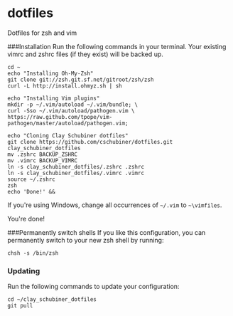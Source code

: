 dotfiles
========

Dotfiles for zsh and vim

###Installation
Run the following commands in your terminal. Your existing vimrc and zshrc files (if they exist) will be backed up. 

    cd ~
    echo "Installing Oh-My-Zsh"
    git clone git://zsh.git.sf.net/gitroot/zsh/zsh
    curl -L http://install.ohmyz.sh | sh
    
    echo "Installing Vim plugins"
    mkdir -p ~/.vim/autoload ~/.vim/bundle; \
    curl -Sso ~/.vim/autoload/pathogen.vim \
    https://raw.github.com/tpope/vim-pathogen/master/autoload/pathogen.vim;

    echo "Cloning Clay Schubiner dotfiles"
    git clone https://github.com/cschubiner/dotfiles.git clay_schubiner_dotfiles
    mv .zshrc BACKUP_ZSHRC
    mv .vimrc BACKUP_VIMRC
    ln -s clay_schubiner_dotfiles/.zshrc .zshrc
    ln -s clay_schubiner_dotfiles/.vimrc .vimrc
    source ~/.zshrc
    zsh
    echo 'Done!' &&
    


If you're using Windows, change all occurrences of `~/.vim` to `~\vimfiles`.

You're done!

###Permanently switch shells
If you like this configuration, you can permanently switch to your new zsh shell by running:
```
chsh -s /bin/zsh
```
### Updating

Run the following commands to update your configuration:

```
cd ~/clay_schubiner_dotfiles
git pull
```
